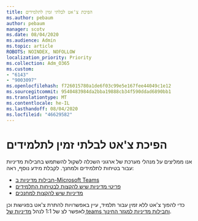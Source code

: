 ```yaml
---
title: הפיכת צ'אט לבלתי זמין לתלמידים
ms.author: pebaum
author: pebaum
manager: scotv
ms.date: 08/04/2020
ms.audience: Admin
ms.topic: article
ROBOTS: NOINDEX, NOFOLLOW
localization_priority: Priority
ms.collection: Adm_O365
ms.custom:
- "6143"
- "9003097"
ms.openlocfilehash: f726015780a1de6f03c99e5e167fee44049c1e12
ms.sourcegitcommit: 9540483984da2bba19888cb34f590ddad6890bb1
ms.translationtype: MT
ms.contentlocale: he-IL
ms.lasthandoff: 08/04/2020
ms.locfileid: "46629582"
---
```

# <a name="disable-chat-for-students"></a>הפיכת צ'אט לבלתי זמין לתלמידים

אנו ממליצים על מנהלי מערכת של ארגוני השכלה לשקול להשתמש בחבילות מדיניות עבור בטיחות לתלמידים ולמחנך. לקבלת מידע נוסף, ראה:

- [חבילות מדיניות ב-Microsoft Teams](https://docs.microsoft.com/microsoftteams/policy-packages-edu#policy-packages-in-microsoft-teams)
- [פריטי מדיניות שיש להקצות לבטיחות התלמידים](https://docs.microsoft.com/microsoftteams/policy-packages-edu#policies-that-should-be-assigned-for-student-safety)
- [מדיניות שיש להקצות למחנכים](https://docs.microsoft.com/microsoftteams/policy-packages-edu#policies-that-should-be-assigned-for-educators) 

כדי להפוך צ'אט ללא זמין עבור תלמיד, עיין באפשרויות להתרת צ'אט בפגישות וכן לאפשר לצ של 1:1 לנהל [מדיניות של teams וחבילות מדיניות למגזר החינוך](https://docs.microsoft.com/microsoftteams/policy-packages-edu).